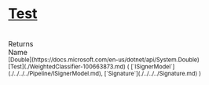# [Test](./WeightedClassifier-100663873.md)


<br>
Returns<img width=500/>Name
<br>
<sub>[Double](https://docs.microsoft.com/en-us/dotnet/api/System.Double)</sub><img width=500/><sub>[Test](./WeightedClassifier-100663873.md) ( [`ISignerModel`](./../../../Pipeline/ISignerModel.md), [`Signature`](./../../../Signature.md) )</sub><br>


